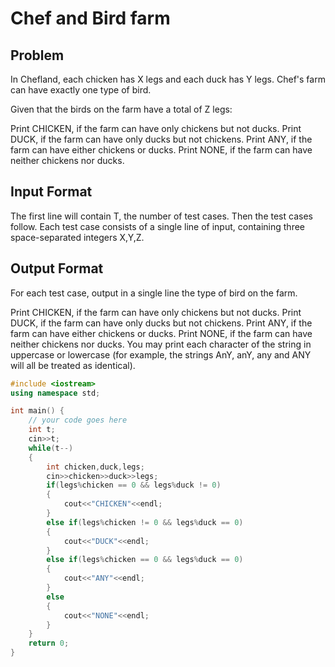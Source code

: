 # Chef and Bird farm
## Problem
In Chefland, each chicken has X legs and each duck has Y legs. Chef's farm can have exactly one type of bird.

Given that the birds on the farm have a total of Z legs:

Print CHICKEN, if the farm can have only chickens but not ducks.
Print DUCK, if the farm can have only ducks but not chickens.
Print ANY, if the farm can have either chickens or ducks.
Print NONE, if the farm can have neither chickens nor ducks.
## Input Format
The first line will contain T, the number of test cases. Then the test cases follow.
Each test case consists of a single line of input, containing three space-separated integers X,Y,Z.
## Output Format
For each test case, output in a single line the type of bird on the farm.

Print CHICKEN, if the farm can have only chickens but not ducks.
Print DUCK, if the farm can have only ducks but not chickens.
Print ANY, if the farm can have either chickens or ducks.
Print NONE, if the farm can have neither chickens nor ducks.
You may print each character of the string in uppercase or lowercase (for example, the strings AnY, anY, any and ANY will all be treated as identical).

```cpp
#include <iostream>
using namespace std;

int main() {
	// your code goes here
	int t;
	cin>>t;
	while(t--)
	{
	    int chicken,duck,legs;
	    cin>>chicken>>duck>>legs;
	    if(legs%chicken == 0 && legs%duck != 0)
	    {
	        cout<<"CHICKEN"<<endl;
	    }
	    else if(legs%chicken != 0 && legs%duck == 0)
	    {
	        cout<<"DUCK"<<endl;
	    }
	    else if(legs%chicken == 0 && legs%duck == 0)
	    {
	        cout<<"ANY"<<endl;
	    }
	    else
	    {
	        cout<<"NONE"<<endl;
	    }
	}
	return 0;
}
```